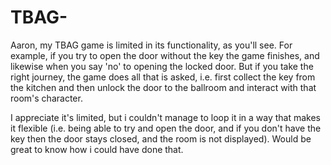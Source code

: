 # TBAG-

Aaron, my TBAG game is limited in its functionality, as you'll see. For example, if you try to open the door without the key the game finishes, and likewise when you say 'no' to opening the locked door. But if you take the right journey, the game does all that is asked, i.e. first collect the key from the kitchen and then unlock the door to the ballroom and interact with that room's character. 

I appreciate it's limited, but i couldn't manage to loop it in a way that makes it flexible (i.e. being able to try and open the door, and if you don't have the key then the door stays closed, and the room is not displayed). Would be great to know how i could have done that. 
